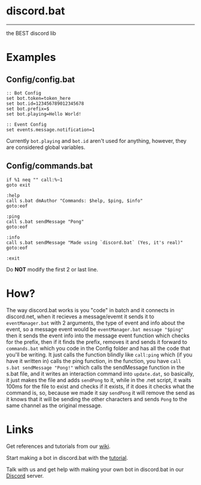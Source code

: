 # discord.bat
***
the BEST discord lib

# Examples
## Config/config.bat
```batch
:: Bot Config
set bot.token=token_here
set bot.id=123456789012345678
set bot.prefix=$
set bot.playing=Hello World!

:: Event Config
set events.message.notification=1
```
Currently `bot.playing` and `bot.id` aren't used for anything, however, they are considered global variables.

## Config/commands.bat
```batch
if %1 neq "" call:%~1
goto exit

:help
call s.bat dmAuthor "Commands: $help, $ping, $info"
goto:eof

:ping
call s.bat sendMessage "Pong"
goto:eof

:info
call s.bat sendMessage "Made using `discord.bat` (Yes, it's real)"
goto:eof

:exit
```
Do **NOT** modify the first 2 or last line.

# How?
The way discord.bat works is you "code" in batch and it connects in discord.net, when it recieves a message/evemt it sends it to `eventManager.bat` with 2 arguments, the type of event and info about the event, so a message event would be `eventManager.bat message "$ping"` then it sends the event info into the message event function which checks for the prefix, then if it finds the prefix, removes it and sends it forward to `commands.bat` which you code in the Config folder and has all the code that you'll be writing. It just calls the function blindly like `call:ping` which (if you have it written in) calls the ping function, in the function, you have `call s.bat sendMessage "Pong!"` which calls the sendMessage function in the s.bat file, and it writes an interaction command into `update.dat`, so basically, it just makes the file and adds `sendPong` to it, while in the .net script, it waits 100ms for the file to exist and checks if it exists, if it does it checks what the command is, so, because we made it say `sendPong` it will remove the send as it knows that it will be sending the other characters and sends `Pong` to the same channel as the original message.


# Links
Get references and tutorials from our [wiki](https://github.com/MininMobile/discord.bat/wiki).

Start making a bot in discord.bat with the [tutorial](https://github.com/MininMobile/discord.bat/wiki/Tutorial-1:-Downloading-the-Repository).

Talk with us and get help with making your own bot in discord.bat in our [Discord](https://discord.gg/Fhaa72f) server.
